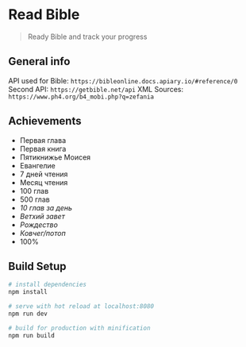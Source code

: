 # Read Bible

> Ready Bible and track your progress

## General info
API used for Bible: `https://bibleonline.docs.apiary.io/#reference/0`
Second API: `https://getbible.net/api`
XML Sources: `https://www.ph4.org/b4_mobi.php?q=zefania`

## Achievements
- Первая глава
- Первая книга
- Пятикнижье Моисея
- Евангелие
- 7 дней чтения
- Месяц чтения
- 100 глав
- 500 глав
- *10 глав за день*
- *Ветхий завет*
- *Рождество*
- *Ковчег/потоп*
- 100%

## Build Setup

``` bash
# install dependencies
npm install

# serve with hot reload at localhost:8080
npm run dev

# build for production with minification
npm run build
```
